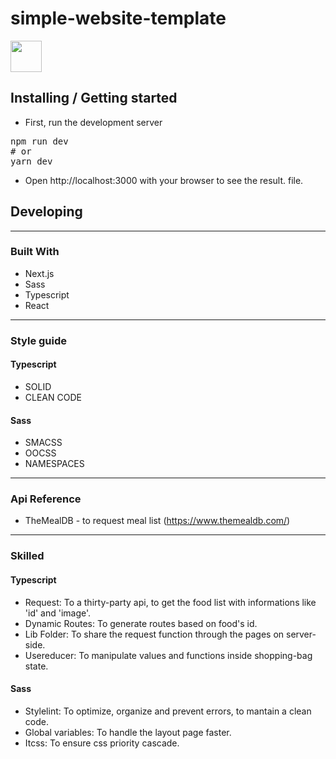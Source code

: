 # simple-website-template

[<img target=_blank height="50px" src="https://media0.giphy.com/media/5ABGt7KDXJ62zg7oI0/giphy.gif?cid=790b761123aba84c737efe59273d3d75b3dbaef458bf13a4&rid=giphy.gif&ct=s" />](https://mini-ecommerce-refactoring.vercel.app/)

## Installing / Getting started

* First, run the development server
<pre>npm run dev
# or
yarn dev</pre>
* Open http://localhost:3000 with your browser to see the result. file.

## Developing

<hr>

### Built With

* Next.js
* Sass
* Typescript
* React

<hr>

### Style guide

#### Typescript

* SOLID
* CLEAN CODE

#### Sass

* SMACSS
* OOCSS
* NAMESPACES

<hr>

### Api Reference

* TheMealDB - to request meal list (https://www.themealdb.com/)

___

### Skilled

#### Typescript

* Request: To a thirty-party api, to get the food list with informations like 'id' and 'image'.
* Dynamic Routes: To generate routes based on food's id.
* Lib Folder: To share the request function through the pages on server-side.
* Usereducer: To manipulate values and functions inside shopping-bag state.

#### Sass

* Stylelint: To optimize, organize and prevent errors, to mantain a clean code.
* Global variables: To handle the layout page faster.
* Itcss: To ensure css priority cascade.

